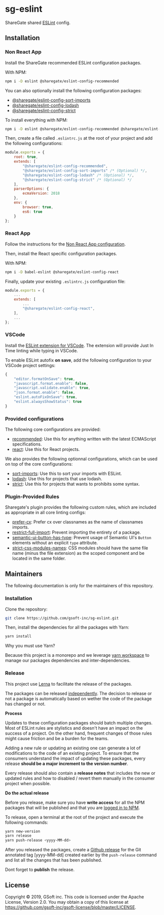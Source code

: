 # sg-eslint

ShareGate shared [ESLint](https://eslint.org) config.

## Installation

### Non React App

Install the ShareGate recommended ESLint configuration packages.

With NPM:

```bash
npm i -D eslint @sharegate/eslint-config-recommended
```

You can also optionally install the following configuration packages:

- [@sharegate/eslint-config-sort-imports](/packages/sort-imports)
- [@sharegate/eslint-config-lodash](/packages/lodash)
- [@sharegate/eslint-config-strict](/packages/strict)

To install everything with NPM:

```bash
npm i -D eslint @sharegate/eslint-config-recommended @sharegate/eslint-config-sort-imports @sharegate/eslint-config-lodash @sharegate/eslint-config-strict
```

Then, create a file called `.eslintrc.js` at the root of your project and add the following configurations:

```javascript
module.exports = {
    root: true,
    extends: [
        "@sharegate/eslint-config-recommended",
        "@sharegate/eslint-config-sort-imports" /* (Optional) */,
        "@sharegate/eslint-config-lodash" /* (Optional) */,
        "@sharegate/eslint-config-strict" /* (Optional) */
    ],
    parserOptions: {
        ecmaVersion: 2018
    },
    env: {
        browser: true,
        es6: true
    }
};
```

### React App

Follow the instructions for the [Non React App configuration](https://github.com/gsoft-inc/sg-eslint/blob/master/README.md#non-react-app).

Then, install the React specific configuration packages.

With NPM:

```bash
npm i -D babel-eslint @sharegate/eslint-config-react
```

Finally, update your existing `.eslintrc.js` configuration file:

```javascript
module.exports = {
    ...
    extends: [
        ...
        "@sharegate/eslint-config-react",
    ],
    ...
};
```

### VSCode

Install the [ESLint extension for VSCode](https://marketplace.visualstudio.com/items?itemName=dbaeumer.vscode-eslint). The extension will provide Just In Time linting while typing in VSCode.

To enable ESLint autofix **on save**, add the following configuration to your VSCode project settings:

```javascript
{
    "editor.formatOnSave": true,
    "javascript.format.enable": false,
    "javascript.validate.enable": true,
    "json.format.enable": false,
    "eslint.autoFixOnSave": true,
    "eslint.alwaysShowStatus": true
}
```

### Provided configurations

The following core configurations are provided:

- [recommended](/packages/recommended/index.js): Use this for anything written with the latest ECMAScript specifications.
- [react](/packages/react/index.js): Use this for React projects.

We also provides the following optionnal configurations, which can be used on top of the core configurations:

- [sort-imports](/packages/sort-imports): Use this to sort your imports with ESLint.
- [lodash](/packages/lodash/index.js): Use this for projects that use lodash.
- [strict](/packages/strict/index.js): Use this for projects that wants to prohibits some syntax.

### Plugin-Provided Rules

Sharegate's plugin provides the following custom rules, which are included as appropriate in all core linting configs:

- [prefer-cx](packages/rules/docs/rules/prefer-cx.md): Prefer cx over classnames as the name of classnames imports.
- [restrict-full-import](packages/rules/docs/rules/restrict-full-import.md): Prevent importing the entirety of a package.
- [semantic-ui-button-has-type](packages/rules/docs/rules/semantic-ui-button-has-type.md): Prevent usage of Semantic UI's `Button` elements without an explicit `type` attribute.
- [strict-css-modules-names](packages/rules/docs/rules/strict-css-modules-names.md): CSS modules should have the same file name (minus the file extension) as the scoped component and be located in the same folder.

## Maintainers

The following documentation is only for the maintainers of this repository.

### Installation

Clone the repository:

```bash
git clone https://github.com/gsoft-inc/sg-eslint.git
```

Then, install the dependencies for all the packages with Yarn:

```bash
yarn install
```

Why you must use Yarn?

Because this project is a monorepo and we leverage [yarn workspace](https://yarnpkg.com/lang/en/docs/workspaces) to manage our packages dependencies and inter-dependencies.

### Release

This project use [Lerna](https://github.com/lerna/lerna) to facilitate the release of the packages.

The packages can be released [independently](https://github.com/lerna/lerna#independent-mode). The decision to release or not a package is automatically based on wether the code of the package has changed or not.

**Process**

Updates to these configuration packages should batch multiple changes. Most of ESLint rules are stylistics and doesn't have an impact on the success of a project. On the other hand, frequent changes of those rules might cause friction and be a burden for the teams.

Adding a new rule or updating an existing one can generate a lot of modifications to the code of an existing project. To ensure that the consumers understand the impact of updating these packages, every release **should be a major increment to the version number**.

Every release should also contain a **release notes** that includes the new or updated rules and how to disabled / revert them manually in the consumer project when possible.

**Do the actual release**

Before you release, make sure you have **write access** for all the NPM packages that will be published and that you are [logged in to NPM](https://docs.npmjs.com/logging-in-to-an-npm-enterprise-registry-from-the-command-line).

To release, open a terminal at the root of the project and execute the following commands:

```bash
yarn new-version
yarn release
yarn push-release <yyyy-MM-dd>
```

After you released the packages, create a [Github release](https://github.com/gsoft-inc/sg-eslint/releases) for the Git annotated tag [yyyy-MM-dd] created earlier by the `push-release` command and list all the changes that has been published.

Dont forget to **publish** the release.

## License

Copyright © 2019, GSoft inc. This code is licensed under the Apache License, Version 2.0. You may obtain a copy of this license at https://github.com/gsoft-inc/gsoft-license/blob/master/LICENSE.
